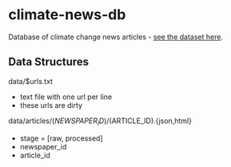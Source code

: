 # climate-news-db

Database of climate change news articles - [see the dataset here](http://www.climate-news-db.com/).


## Data Structures

data/$urls.txt

- text file with one url per line
- these urls are dirty


data/articles/$(NEWSPAPER_ID)/$(ARTICLE_ID).{json,html}

- stage = [raw, processed]
- newspaper_id
- article_id

